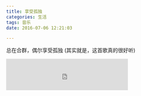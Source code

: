 ```yaml
---
title: 享受孤独
categories: 生活
tags: 音乐
date: 2016-07-06 12:21:03

---
```


总在合群，偶尔享受孤独 (其实就是，这首歌真的很好听)


<iframe frameborder="no" border="0" marginwidth="0" marginheight="0" width=330 height=86 src="https://music.163.com/outchain/player?type=2&id=27937279&auto=0&height=66"></iframe>
